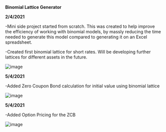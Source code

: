 **Binomial Lattice Generator** 

**2/4/2021**

-Mini side project started from scratch. This was created to help improve the efficiency of working with binomial models, by massly reducing the time needed to generate this model compared to generating it on an Excel spreadsheet.

-Created first binomial lattice for short rates. Will be developing further lattices for different assets in the future. 



![image](https://user-images.githubusercontent.com/80038577/113397118-1e40ab00-93cf-11eb-9379-c66a7893bb6d.png)



**5/4/2021**


-Added Zero Coupon Bond calculation for initial value using binomial lattice 


![image](https://user-images.githubusercontent.com/80038577/113544327-a49cfd00-961a-11eb-8982-1dd24b8e0690.png)


**5/4/2021**


-Added Option Pricing for the ZCB 


![image](https://user-images.githubusercontent.com/80038577/113586948-bd300600-9660-11eb-98eb-2672f42b310e.png)
